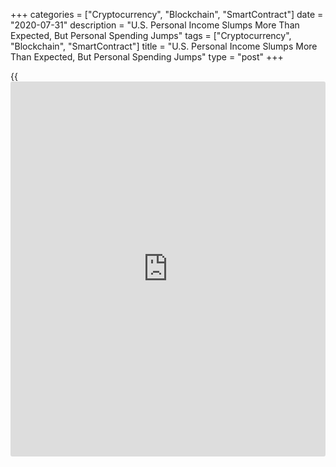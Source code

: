 +++
categories = ["Cryptocurrency", "Blockchain", "SmartContract"]
date = "2020-07-31"
description = "U.S. Personal Income Slumps More Than Expected, But Personal Spending Jumps"
tags = ["Cryptocurrency", "Blockchain", "SmartContract"]
title = "U.S. Personal Income Slumps More Than Expected, But Personal Spending Jumps"
type = "post"
+++

{{<iframe id="large-banner" src="https://www.bounty.group/#slide=4.0" width="100%" height="600" scrolling="no" style="border: 0px solid rgb(216, 221, 230); border-radius: 3px;">}}

Personal income in the U.S. slumped by more than expected in the month
of June, according to a report released by the Commerce Department on
Friday, although the report also showed another substantial increase in
personal spending.

The Commerce Department said personal income tumbled by 1.1 percent in
June after plunging by a downwardly revised 4.4 percent in May.

Economists had expected personal income to decrease by 0.5 percent
compared to the 4.2 percent nosedive originally reported for the
previous month.

The bigger than expected drop in personal income reflected a decrease in
government social benefit payments made to individuals from federal
economic recovery programs in response to the COVID-19 pandemic

Disposable personal income, or personal income less personal current
taxes, also slumped by 1.4 percent in June after plummeting by 5.1
percent in May.

Meanwhile, the report said personal spending surged up by 5.6 percent in
June after skyrocketing by an upwardly revised 8.5 percent in May.

Personal spending had been expected to jump by 5.5 percent compared to
the 8.2 percent spike originally reported for the previous month.

Excluding price changes, personal spending shot up by 5.2 percent in
June after soaring by 8.4 percent in May.

"While consumers felt more at ease spending in June, real-time data
point to plateauing demand since early July," said Gregory Daco, Chief
U.S. Economist at Oxford Economics.

He added, "Moreover, with the [health][1] situation deteriorating,
fiscal aid running dry, employment cooling and confidence ebbing, the
risks are skewed to the downside."

With income falling and spending spiking, personal saving as a
percentage of disposable personal income dropped to 19.0 percent in June
from 24.2 percent in May.

For comments and feedback [contact](https://www.playgroundfx.com/contact/): editorial@rtt[news](https://www.letsplayfx.com/blog/forex-news-website/).com

[Economic News][2]

 **What parts of the world are seeing the best (and worst) economic
performances lately? Click[here][3] to check out our [Econ Scorecard][3]
and find out! See up-to-the-moment [ranking](https://www.playgroundfx.com/blog/crypto-exchange-ranking/)s for the best and worst
performers in [GDP][4], [unemployment rate][5], [inflation][3] and much
more.**

   1. www.rtt[news](https://www.letsplayfx.com/blog/forex-news-website/).com/Content/Health.aspx
   2. www.rtt[news](https://www.letsplayfx.com/blog/forex-news-website/).com/Content/EconomicNews.aspx
   3. www.rtt[news](https://www.letsplayfx.com/blog/forex-news-website/).com/economic-scorecard/world-rank/CPI/highest-performance.aspx
   4. www.rtt[news](https://www.letsplayfx.com/blog/forex-news-website/).com/economic-scorecard/world-rank/GDP/highest-performance.aspx
   5. www.rtt[news](https://www.letsplayfx.com/blog/forex-news-website/).com/economic-scorecard/world-rank/unemployment-rate/lowest-performance.aspx